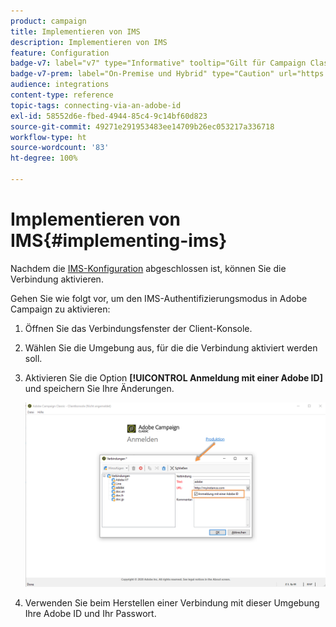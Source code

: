 ```yaml
---
product: campaign
title: Implementieren von IMS
description: Implementieren von IMS
feature: Configuration
badge-v7: label="v7" type="Informative" tooltip="Gilt für Campaign Classic v7"
badge-v7-prem: label="On-Premise und Hybrid" type="Caution" url="https://experienceleague.adobe.com/docs/campaign-classic/using/installing-campaign-classic/architecture-and-hosting-models/hosting-models-lp/hosting-models.html?lang=de" tooltip="Gilt nur für Hybrid- und On-Premise-Bereitstellungen"
audience: integrations
content-type: reference
topic-tags: connecting-via-an-adobe-id
exl-id: 58552d6e-fbed-4944-85c4-9c14bf60d823
source-git-commit: 49271e291953483ee14709b26ec053217a336718
workflow-type: ht
source-wordcount: '83'
ht-degree: 100%

---
```


# Implementieren von IMS{#implementing-ims}

Nachdem die [IMS-Konfiguration](configuring-ims.md) abgeschlossen ist, können Sie die Verbindung aktivieren.

Gehen Sie wie folgt vor, um den IMS-Authentifizierungsmodus in Adobe Campaign zu aktivieren:

1. Öffnen Sie das Verbindungsfenster der Client-Konsole.
1. Wählen Sie die Umgebung aus, für die die Verbindung aktiviert werden soll.
1. Aktivieren Sie die Option **[!UICONTROL Anmeldung mit einer Adobe ID]** und speichern Sie Ihre Änderungen.

   ![](assets/ims_1.png)

1. Verwenden Sie beim Herstellen einer Verbindung mit dieser Umgebung Ihre Adobe ID und Ihr Passwort.
